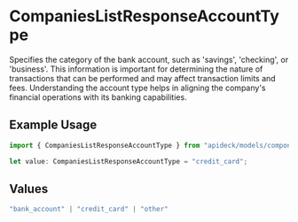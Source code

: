 # CompaniesListResponseAccountType

Specifies the category of the bank account, such as 'savings', 'checking', or 'business'. This information is important for determining the nature of transactions that can be performed and may affect transaction limits and fees. Understanding the account type helps in aligning the company's financial operations with its banking capabilities.

## Example Usage

```typescript
import { CompaniesListResponseAccountType } from "apideck/models/components";

let value: CompaniesListResponseAccountType = "credit_card";
```

## Values

```typescript
"bank_account" | "credit_card" | "other"
```